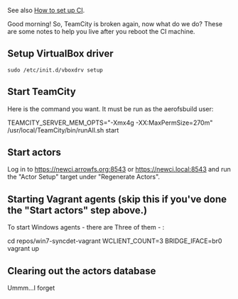 See also [How to set up CI](setup_ci.html).

Good morning! So, TeamCity is broken again, now what do we do? These are some notes to help you live after you reboot the CI machine.

## Setup VirtualBox driver

    sudo /etc/init.d/vboxdrv setup

## Start TeamCity

Here is the command you want. It must be run as the aerofsbuild user:

TEAMCITY_SERVER_MEM_OPTS="-Xmx4g -XX:MaxPermSize=270m" /usr/local/TeamCity/bin/runAll.sh start

## Start actors

Log in to https://newci.arrowfs.org:8543 or https://newci.local:8543 and run the "Actor Setup" target under "Regenerate Actors".

## Starting Vagrant agents (skip this if you've done the "Start actors" step above.)

To start Windows agents - there are Three of them - :

cd repos/win7-syncdet-vagrant
WCLIENT_COUNT=3 BRIDGE_IFACE=br0 vagrant up

## Clearing out the actors database

Ummm...I forget